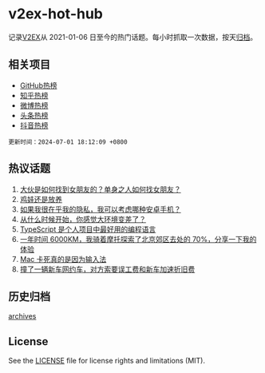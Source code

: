 # v2ex-hot-hub

 记录[V2EX](https://www.v2ex.com/)从 2021-01-06 日至今的热门话题。每小时抓取一次数据，按天[归档](archives)。
 
 ## 相关项目

- [GitHub热榜](https://github.com/lonnyzhang423/github-hot-hub)
- [知乎热榜](https://github.com/lonnyzhang423/zhihu-hot-hub)
- [微博热榜](https://github.com/lonnyzhang423/weibo-hot-hub)
- [头条热榜](https://github.com/lonnyzhang423/toutiao-hot-hub)
- [抖音热榜](https://github.com/lonnyzhang423/douyin-hot-hub)


 `更新时间：2024-07-01 18:12:09 +0800`

## 热议话题

1. [大伙是如何找到女朋友的？单身之人如何找女朋友？](https://www.v2ex.com/t/1053885)
1. [鸡娃还是放养](https://www.v2ex.com/t/1053880)
1. [如果我很在乎我的隐私，我可以考虑哪种安卓手机？](https://www.v2ex.com/t/1053781)
1. [从什么时候开始，你感觉大环境变差了？](https://www.v2ex.com/t/1053968)
1. [TypeScript 是个人项目中最好用的编程语言](https://www.v2ex.com/t/1053837)
1. [一年时间 6000KM，我骑着摩托探索了北京郊区去处的 70%，分享一下我的体验](https://www.v2ex.com/t/1053814)
1. [Mac 卡死真的是因为输入法](https://www.v2ex.com/t/1053751)
1. [撞了一辆新车网约车，对方索要误工费和新车加速折旧费](https://www.v2ex.com/t/1053868)

## 历史归档

[archives](archives)

## License

See the [LICENSE](LICENSE) file for license rights and limitations (MIT).

